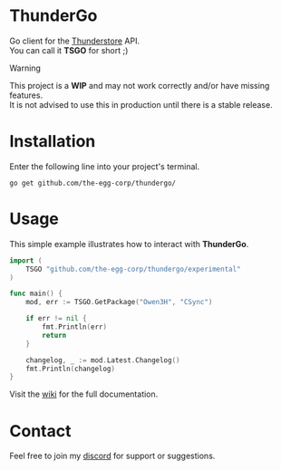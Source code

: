 # ThunderGo
Go client for the [Thunderstore](https://thunderstore.io) API.\
You can call it **TSGO** for short ;)

> [!WARNING]
> This project is a **WIP** and may not work correctly and/or have missing features.\
> It is not advised to use this in production until there is a stable release.

# Installation
Enter the following line into your project's terminal.

```console
go get github.com/the-egg-corp/thundergo/
```

# Usage
This simple example illustrates how to interact with **ThunderGo**.
```go
import (
    TSGO "github.com/the-egg-corp/thundergo/experimental"
)

func main() {
    mod, err := TSGO.GetPackage("Owen3H", "CSync")

    if err != nil {
        fmt.Println(err)
        return
    }

    changelog, _ := mod.Latest.Changelog()
    fmt.Println(changelog)
}
```

Visit the [wiki](https://github.com/the-egg-corp/thundergo/wiki) for the full documentation.

# Contact
Feel free to join my [discord](https://discord.gg/BwfzZpytjf) for support or suggestions.
